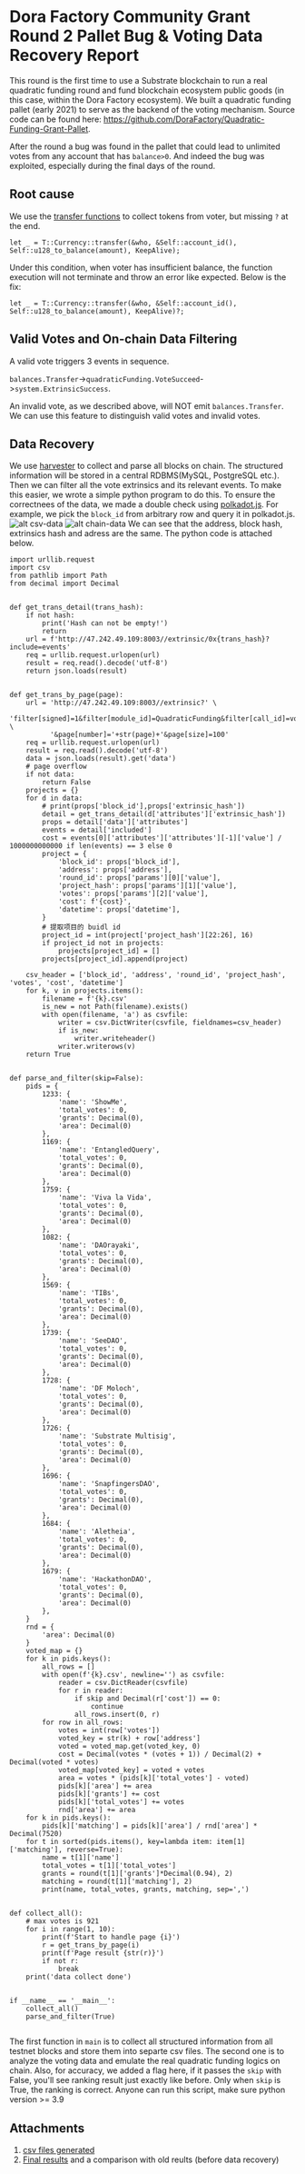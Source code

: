 # Dora Factory Community Grant Round 2 Pallet Bug & Voting Data Recovery Report

This round is the first time to use a Substrate blockchain to run a real quadratic funding round and fund blockchain ecosystem public goods (in this case, within the Dora Factory ecosystem). We built a quadratic funding pallet (early 2021) to serve as the backend of the voting mechanism. Source code can be found here: https://github.com/DoraFactory/Quadratic-Funding-Grant-Pallet.

After the round a bug was found in the pallet that could lead to unlimited votes from any account that has `balance>0`. And indeed the bug was exploited, especially during the final days of the round.

## Root cause

We use the [transfer functions](https://docs.rs/pallet-balances/3.0.0/src/pallet_balances/lib.rs.html#255-264) to collect tokens from voter, but missing `?` at the end.
```
let _ = T::Currency::transfer(&who, &Self::account_id(), Self::u128_to_balance(amount), KeepAlive);
```
Under this condition, when voter has insufficient balance, the function execution will not terminate and throw an error like expected. Below is the fix:
```
let _ = T::Currency::transfer(&who, &Self::account_id(), Self::u128_to_balance(amount), KeepAlive)?;
```

## Valid Votes and On-chain Data Filtering

A valid vote triggers 3 events in sequence. 

`balances.Transfer`->`quadraticFunding.VoteSucceed`->`system.ExtrinsicSuccess`. 

An invalid vote, as we described above, will NOT emit  `balances.Transfer`. We can use this feature to distinguish valid votes and invalid votes.

## Data Recovery

We use [harvester](https://github.com/polkascan/polkascan-pre-harvester) to collect and parse all blocks on chain. The structured information will be stored in a central RDBMS(MySQL, PostgreSQL etc.). Then we can filter all the vote extrinsics and its relevant events. To make this easier, we wrote a simple python program to do this. To ensure the correctnees of the data, we made a double check using [polkadot.js](https://polkadot.js.org/apps/?rpc=wss%3A%2F%2Fdao.tophacker.com#/explorer). For example, we pick the `block_id` from arbitrary row and query it in polkadot.js. 
![alt csv-data](images/csv-data.png)
![alt chain-data](images/chain-data.png)
We can see that the address, block hash, extrinsics hash and adress are the same.
The python code is attached below.
```import json
import urllib.request
import csv
from pathlib import Path
from decimal import Decimal


def get_trans_detail(trans_hash):
    if not hash:
        print('Hash can not be empty!')
        return
    url = f'http://47.242.49.109:8003//extrinsic/0x{trans_hash}?include=events'
    req = urllib.request.urlopen(url)
    result = req.read().decode('utf-8')
    return json.loads(result)


def get_trans_by_page(page):
    url = 'http://47.242.49.109:8003//extrinsic?' \
          'filter[signed]=1&filter[module_id]=QuadraticFunding&filter[call_id]=vote' \
          '&page[number]='+str(page)+'&page[size]=100'
    req = urllib.request.urlopen(url)
    result = req.read().decode('utf-8')
    data = json.loads(result).get('data')
    # page overflow
    if not data:
        return False
    projects = {}
    for d in data:
        # print(props['block_id'],props['extrinsic_hash'])
        detail = get_trans_detail(d['attributes']['extrinsic_hash'])
        props = detail['data']['attributes']
        events = detail['included']
        cost = events[0]['attributes']['attributes'][-1]['value'] / 1000000000000 if len(events) == 3 else 0
        project = {
            'block_id': props['block_id'],
            'address': props['address'],
            'round_id': props['params'][0]['value'],
            'project_hash': props['params'][1]['value'],
            'votes': props['params'][2]['value'],
            'cost': f'{cost}',
            'datetime': props['datetime'],
        }
        # 提取项目的 buidl id
        project_id = int(project['project_hash'][22:26], 16)
        if project_id not in projects:
            projects[project_id] = []
        projects[project_id].append(project)

    csv_header = ['block_id', 'address', 'round_id', 'project_hash', 'votes', 'cost', 'datetime']
    for k, v in projects.items():
        filename = f'{k}.csv'
        is_new = not Path(filename).exists()
        with open(filename, 'a') as csvfile:
            writer = csv.DictWriter(csvfile, fieldnames=csv_header)
            if is_new:
                writer.writeheader()
            writer.writerows(v)
    return True


def parse_and_filter(skip=False):
    pids = {
        1233: {
            'name': 'ShowMe',
            'total_votes': 0,
            'grants': Decimal(0),
            'area': Decimal(0)
        },
        1169: {
            'name': 'EntangledQuery',
            'total_votes': 0,
            'grants': Decimal(0),
            'area': Decimal(0)
        },
        1759: {
            'name': 'Viva la Vida',
            'total_votes': 0,
            'grants': Decimal(0),
            'area': Decimal(0)
        },
        1082: {
            'name': 'DAOrayaki',
            'total_votes': 0,
            'grants': Decimal(0),
            'area': Decimal(0)
        },
        1569: {
            'name': 'TIBs',
            'total_votes': 0,
            'grants': Decimal(0),
            'area': Decimal(0)
        },
        1739: {
            'name': 'SeeDAO',
            'total_votes': 0,
            'grants': Decimal(0),
            'area': Decimal(0)
        },
        1728: {
            'name': 'DF Moloch',
            'total_votes': 0,
            'grants': Decimal(0),
            'area': Decimal(0)
        },
        1726: {
            'name': 'Substrate Multisig',
            'total_votes': 0,
            'grants': Decimal(0),
            'area': Decimal(0)
        },
        1696: {
            'name': 'SnapfingersDAO',
            'total_votes': 0,
            'grants': Decimal(0),
            'area': Decimal(0)
        },
        1684: {
            'name': 'Aletheia',
            'total_votes': 0,
            'grants': Decimal(0),
            'area': Decimal(0)
        },
        1679: {
            'name': 'HackathonDAO',
            'total_votes': 0,
            'grants': Decimal(0),
            'area': Decimal(0)
        },
    }
    rnd = {
        'area': Decimal(0)
    }
    voted_map = {}
    for k in pids.keys():
        all_rows = []
        with open(f'{k}.csv', newline='') as csvfile:
            reader = csv.DictReader(csvfile)
            for r in reader:
                if skip and Decimal(r['cost']) == 0:
                    continue
                all_rows.insert(0, r)
        for row in all_rows:
            votes = int(row['votes'])
            voted_key = str(k) + row['address']
            voted = voted_map.get(voted_key, 0)
            cost = Decimal(votes * (votes + 1)) / Decimal(2) + Decimal(voted * votes)
            voted_map[voted_key] = voted + votes
            area = votes * (pids[k]['total_votes'] - voted)
            pids[k]['area'] += area
            pids[k]['grants'] += cost
            pids[k]['total_votes'] += votes
            rnd['area'] += area
    for k in pids.keys():
        pids[k]['matching'] = pids[k]['area'] / rnd['area'] * Decimal(7520)
    for t in sorted(pids.items(), key=lambda item: item[1]['matching'], reverse=True):
        name = t[1]['name']
        total_votes = t[1]['total_votes']
        grants = round(t[1]['grants']*Decimal(0.94), 2)
        matching = round(t[1]['matching'], 2)
        print(name, total_votes, grants, matching, sep=',')


def collect_all():
    # max votes is 921
    for i in range(1, 10):
        print(f'Start to handle page {i}')
        r = get_trans_by_page(i)
        print(f'Page result {str(r)}')
        if not r:
            break
    print('data collect done')


if __name__ == '__main__':
    collect_all()
    parse_and_filter(True)


```
The first function in `main` is to collect all structured information from all testnet blocks and store them into separte csv files. The second one is to analyze the voting data and emulate the real quadratic funding logics on chain. Also, for accuracy, we added a flag here, if it passes the `skip` with False, you'll see ranking result just exactly like before. Only when `skip` is True, the ranking is correct. Anyone can run this script, make sure python version >= 3.9

## Attachments
1. [csv files generated](csv-files/)
2. [Final results](DF-ranking-comparision.xlsx) and a comparison with old reults (before data recovery)

